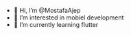 - 👋 Hi, I’m @MostafaAjep
- 👀 I’m interested in mobiel development
- 🌱 I’m currently learning flutter 


<!---
MostafaAjep/MostafaAjep is a ✨ special ✨ repository because its `README.md` (this file) appears on your GitHub profile.
You can click the Preview link to take a look at your changes.
--->
